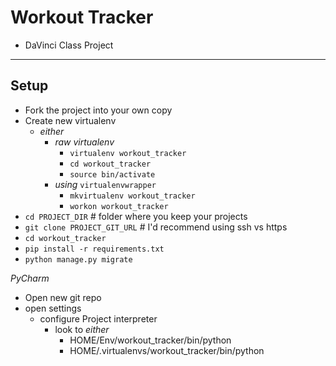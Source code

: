 # Workout Tracker

- DaVinci Class Project


------

## Setup

- Fork the project into your own copy
- Create new virtualenv
    - *either*
        - *raw virtualenv*
            - `virtualenv workout_tracker`
            - `cd workout_tracker`
            - `source bin/activate`
        - *using* `virtualenvwrapper`
            - `mkvirtualenv workout_tracker`
            - `workon workout_tracker`
- `cd PROJECT_DIR`  # folder where you keep your projects
- `git clone PROJECT_GIT_URL`  # I'd recommend using ssh vs https
- `cd workout_tracker`
- `pip install -r requirements.txt`
- `python manage.py migrate`


*PyCharm*

- Open new git repo
- open settings
    - configure Project interpreter
        - look to *either*
            - HOME/Env/workout_tracker/bin/python
            - HOME/.virtualenvs/workout_tracker/bin/python





